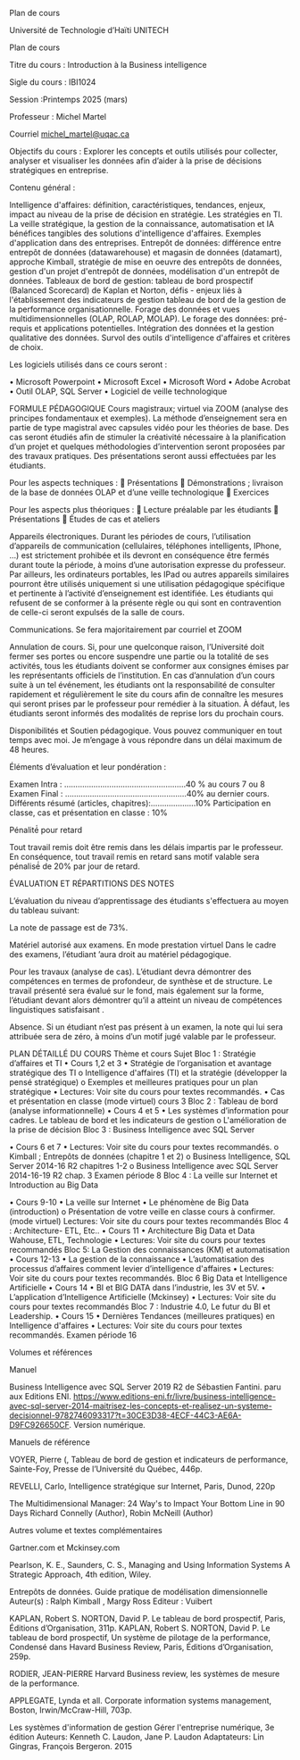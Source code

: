 Plan de cours



Université de Technologie d’Haïti UNITECH






Plan de cours



Titre du cours	: Introduction à la Business intelligence

Sigle du cours	: IBI1024

Session		:Printemps 2025 (mars)


Professeur		: Michel Martel

Courriel	michel_martel@uqac.ca


Objectifs du cours :   Explorer les concepts et outils utilisés pour collecter, analyser et visualiser les données afin d’aider à la prise de décisions stratégiques en entreprise.


Contenu général :

Intelligence d'affaires: définition, caractéristiques, tendances, enjeux, impact au niveau de la prise de décision en stratégie. Les stratégies en TI. La veille stratégique, la gestion de la connaissance, automatisation et IA bénéfices tangibles des solutions d'intelligence d'affaires. Exemples d'application dans des entreprises. Entrepôt de données: différence entre entrepôt de données (datawarehouse) et magasin de données (datamart), approche Kimball, stratégie de mise en oeuvre des entrepôts de données, gestion d'un projet d'entrepôt de données, modélisation d'un entrepôt de données. Tableaux de bord de gestion: tableau de bord prospectif (Balanced Scorecard) de Kaplan et Norton, défis - enjeux liés à l'établissement des indicateurs de gestion tableau de bord de la gestion de la performance organisationnelle. Forage des données et vues multidimensionnelles (OLAP, ROLAP, MOLAP). Le forage des données: pré-requis et applications potentielles. Intégration des données et la gestion qualitative des données. Survol des outils d'intelligence d'affaires et critères de choix.


Les logiciels utilisés dans ce cours seront :

•	Microsoft Powerpoint
•	Microsoft Excel
•	Microsoft Word
•	Adobe Acrobat
•	Outil OLAP, SQL Server
•	Logiciel de veille technologique



FORMULE PÉDAGOGIQUE
Cours magistraux; virtuel via ZOOM  (analyse des principes fondamentaux et exemples).
La méthode d’enseignement sera en partie de type magistral avec capsules vidéo pour les théories de base. Des cas seront étudiés afin de stimuler la créativité nécessaire à la planification d’un projet et quelques méthodologies d’intervention seront proposées par des travaux pratiques. Des présentations seront aussi effectuées par les étudiants.

Pour les aspects techniques :
	Présentations
	Démonstrations ; livraison de la base de données OLAP et d’une veille technologique
	Exercices

Pour les aspects plus théoriques :
	Lecture préalable par les étudiants
	Présentations
	Études de cas et ateliers



Appareils électroniques.  Durant les périodes de cours, l’utilisation d’appareils de communication (cellulaires, téléphones intelligents, IPhone, …) est strictement prohibée et ils devront en conséquence être fermés durant toute la période, à moins d’une autorisation expresse du professeur.  Par ailleurs, les ordinateurs portables, les IPad ou autres appareils similaires pourront être utilisés uniquement si une utilisation pédagogique spécifique et pertinente à l’activité d’enseignement est identifiée.  Les étudiants qui refusent de se conformer à la présente règle ou qui sont en contravention de celle-ci seront expulsés de la salle de cours.

Communications.  Se fera majoritairement par courriel et ZOOM

Annulation de cours.  Si, pour une quelconque raison, l’Université doit fermer ses portes ou encore suspendre une partie ou la totalité de ses activités, tous les étudiants doivent se conformer aux consignes émises par les représentants officiels de l’institution.  En cas d’annulation d’un cours suite à un tel événement, les étudiants ont la responsabilité de consulter rapidement et régulièrement le site du cours afin de connaître les mesures qui seront prises par le professeur pour remédier à la situation.  À défaut, les étudiants seront informés des modalités de reprise lors du prochain cours.

Disponibilités et Soutien pédagogique. Vous pouvez communiquer en tout temps avec moi. Je m’engage à vous répondre dans un délai maximum de 48 heures.


Éléments d’évaluation et leur pondération :

Examen Intra : ………………………………………………40 % au cours 7 ou 8
Examen Final : ………………………………………………40% au dernier cours.
Différents résumé (articles, chapitres):….…………….10%
Participation en classe, cas et présentation en classe :  10%


Pénalité́ pour retard

Tout travail remis doit être remis dans les délais impartis par le professeur. En conséquence, tout travail remis en retard sans motif valable sera pénalisé́ de 20% par jour de retard.



ÉVALUATION ET RÉPARTITIONS DES NOTES

L’évaluation du niveau d’apprentissage des étudiants s'effectuera au moyen du tableau suivant:




La note de passage est de 73%.


Matériel autorisé aux examens.  En mode prestation virtuel    Dans le cadre des examens, l’étudiant ’aura droit au matériel pédagogique.


Pour les travaux (analyse de cas).   L’étudiant devra démontrer des compétences en termes de profondeur, de synthèse et de structure.  Le travail présenté sera évalué sur le fond, mais également sur la forme, l’étudiant devant alors démontrer qu’il a atteint un niveau de compétences linguistiques satisfaisant .


Absence.  Si un étudiant n’est pas présent à un examen, la note qui lui sera attribuée sera de zéro, à moins d’un motif jugé valable par le professeur.


PLAN DÉTAILLÉ DU COURS
Thème et cours	Sujet
Bloc 1 : Stratégie d’affaires et TI
•	Cours 1,2 et 3	•	Stratégie de l’organisation et avantage stratégique des TI
o	Intelligence d'affaires (TI) et la stratégie (développer la pensé stratégique)
o	Exemples et meilleures pratiques pour un plan stratégique
•	Lectures: Voir site du cours pour textes recommandés.
•	Cas et présentation en classe (mode virtuel) cours 3
Bloc 2 : Tableau de bord  (analyse informationnelle)
•	Cours 4 et 5	•	Les systèmes d’information pour cadres. Le tableau de bord et les indicateurs de gestion
o	L'amélioration de la prise de décision
Bloc 3 : Business Intelligence avec SQL Server

•	Cours   6 et 7	•	Lectures: Voir site du cours pour textes recommandés.
o	Kimball ;  Entrepôts de données (chapitre 1 et 2)
o	Business Intelligence, SQL Server 2014-16 R2 chapitres 1-2
o	Business Intelligence avec SQL Server 2014-16-19 R2 chap. 3
Examen période 8
Bloc 4 : La veille sur Internet et Introduction au Big Data

•	Cours 9-10	•	La veille sur Internet
•	Le phénomène de Big Data (introduction)
o	Présentation de votre veille en classe cours à confirmer. (mode virtuel) Lectures: Voir site du cours pour textes recommandés
Bloc 4 : Architecture- ETL, Etc..
•	Cours 11	•	Architecture Big Data et Data Wahouse, ETL, Technologie
•	Lectures: Voir site du cours pour textes recommandés
Bloc 5: La Gestion des connaissances (KM) et automatisation
•	Cours 12-13	•	La gestion de la connaissance
•	L’automatisation des processus d’affaires comment levier d’intelligence d'affaires
•	Lectures: Voir site du cours pour textes recommandés.
Bloc 6 Big Data et Intelligence Artificielle
•	Cours 14	•	BI et BIG DATA dans l’industrie, les 3V et 5V.
•	L’application d’Intelligence Artificielle (Mckinsey)
•	Lectures: Voir site du cours pour textes recommandés
Bloc 7 : Industrie 4.0, Le futur du BI et Leadership.
•	Cours 15	•	Dernières Tendances (meilleures pratiques) en Intelligence d'affaires
•	Lectures: Voir site du cours pour textes recommandés.
Examen période 16


Volumes et références


Manuel


Business Intelligence avec SQL Server 2019 R2 de Sébastien Fantini. paru aux Editions ENI.
https://www.editions-eni.fr/livre/business-intelligence-avec-sql-server-2014-maitrisez-les-concepts-et-realisez-un-systeme-decisionnel-9782746093317?t=30CE3D38-4ECF-44C3-AE6A-D9FC926650CF.  Version numérique.

Manuels de référence

VOYER, Pierre (, Tableau de bord de gestion et indicateurs de performance, Sainte-Foy, Presse de l’Université du Québec, 446p.

REVELLI, Carlo, Intelligence stratégique sur Internet, Paris, Dunod, 220p

The Multidimensional Manager: 24 Way's to Impact Your Bottom Line in 90 Days Richard Connelly (Author), Robin McNeill (Author)



Autres volume et textes complémentaires

Gartner.com et Mckinsey.com

Pearlson, K. E., Saunders, C. S., Managing and Using Information Systems A Strategic Approach, 4th edition, Wiley.

Entrepôts de données. Guide pratique de modélisation dimensionnelle Auteur(s) : Ralph Kimball , Margy Ross  Editeur : Vuibert


KAPLAN, Robert S. NORTON, David P.  Le tableau de bord prospectif, Paris, Éditions d’Organisation, 311p.
KAPLAN, Robert S. NORTON, David P.  Le tableau de bord prospectif, Un système de pilotage de la performance, Condensé dans Havard Business Review, Paris, Éditions d’Organisation, 259p.


RODIER, JEAN-PIERRE Harvard Business review, les systèmes de mesure de la performance.


APPLEGATE, Lynda et all.  Corporate information systems management, Boston, Irwin/McCraw-Hill, 703p.

Les systèmes d'information de gestion
Gérer l'entreprise numérique, 3e édition Auteurs: Kenneth C. Laudon, Jane P. Laudon  Adaptateurs: Lin Gingras, François Bergeron. 2015


